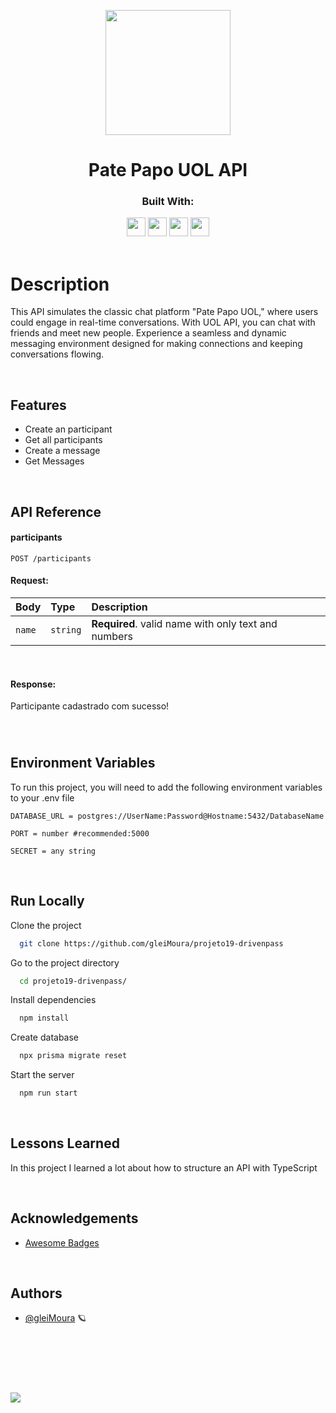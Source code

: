 <p align="center">
  <img  src="https://seeklogo.com/images/U/uol-logo-68F369E089-seeklogo.com.png"
    width="200px" height="200px" >
</p>
<h1 align="center">
  Pate Papo UOL API
</h1>
<div align="center">

  <h3>Built With:</h3>

  <img src="https://img.shields.io/badge/MongoDB-316192?style=for-the-badge&logo=mongodb&logoColor=green" height="30px"/>
  <img src="https://img.shields.io/badge/TypeScript-007ACC?style=for-the-badge&logo=typescript&logoColor=white" height="30px"/>
  <img src="https://img.shields.io/badge/Node.js-43853D?style=for-the-badge&logo=node.js&logoColor=white" height="30px"/>  
  <img src="https://img.shields.io/badge/Express.js-404D59?style=for-the-badge&logo=express.js&logoColor=white" height="30px"/>
  <!-- Badges source: https://dev.to/envoy_/150-badges-for-github-pnk -->
</div>

<br/>

# Description

This API simulates the classic chat platform "Pate Papo UOL," where users could engage in real-time conversations. With UOL API, you can chat with friends and meet new people. Experience a seamless and dynamic messaging environment designed for making connections and keeping conversations flowing.

</br>

## Features

-   Create an participant
-   Get all participants
-   Create a message
-   Get Messages

</br>

## API Reference

#### participants

```http
POST /participants
```

#### Request:

| Body              | Type     | Description                                       |
| :---------------- | :------- | :------------------------------------------------ |
| `name`           | `string` | **Required**. valid name with only text and numbers|


</br>

#### Response:

<p color="green"> Participante cadastrado com sucesso! </p>

<br/>

#

## Environment Variables

To run this project, you will need to add the following environment variables to your .env file

`DATABASE_URL = postgres://UserName:Password@Hostname:5432/DatabaseName`

`PORT = number #recommended:5000`

`SECRET = any string`

</br>

## Run Locally

Clone the project

```bash
  git clone https://github.com/gleiMoura/projeto19-drivenpass
```

Go to the project directory

```bash
  cd projeto19-drivenpass/
```

Install dependencies

```bash
  npm install
```

Create database

```bash
  npx prisma migrate reset
```

Start the server

```bash
  npm run start
```

</br>

## Lessons Learned

In this project I learned a lot about how to structure an API with TypeScript

</br>

## Acknowledgements

-   [Awesome Badges](https://github.com/Envoy-VC/awesome-badges)

</br>

## Authors

-   [@gleiMoura](https://www.github.com/gleiMoura) 🪐

<br/>
<br/>
<br/>

#

<a  href="mailto:contato.lucasalv@gmail.com" target="_blank"><img src="https://img.shields.io/badge/Ask%20me-anything-1abc9c.svg"></a>
